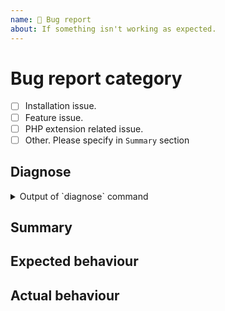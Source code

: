 ```yaml
---
name: 🐛 Bug report
about: If something isn't working as expected.
---
```


<!---
The information we ask for below is IMPORTANT. It will help us help you faster.
Please FOLLOW THE ISSUE TEMPLATE unless you have a good reason not to, and help avoid wasting everyone's time.

Verify first that your issue/request is not already reported on GitHub.
-->

# Bug report category

- [ ] Installation issue.
- [ ] Feature issue.
- [ ] PHP extension related issue.
- [ ] Other. Please specify in `Summary` section

## Diagnose

<details>
<summary>Output of `diagnose` command</summary>

```
...REPLACE ME...
```

</details>

## Summary
<!-- Explain the problem briefly -->

## Expected behaviour
<!-- Explain what you expect as results -->

## Actual behaviour
<!-- Give a screenshot if possible, or results you've obtained -->

